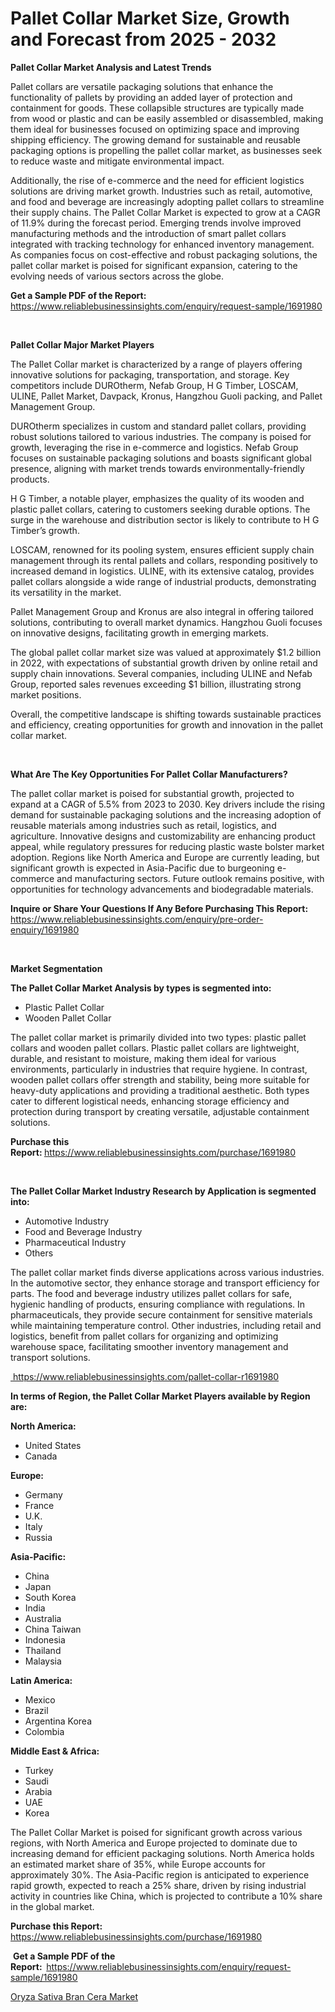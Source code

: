 <p><h1>Pallet Collar Market Size, Growth and Forecast from 2025 - 2032</h1></p><p><strong>Pallet Collar Market Analysis and Latest Trends</strong></p>
<p><p>Pallet collars are versatile packaging solutions that enhance the functionality of pallets by providing an added layer of protection and containment for goods. These collapsible structures are typically made from wood or plastic and can be easily assembled or disassembled, making them ideal for businesses focused on optimizing space and improving shipping efficiency. The growing demand for sustainable and reusable packaging options is propelling the pallet collar market, as businesses seek to reduce waste and mitigate environmental impact. </p><p>Additionally, the rise of e-commerce and the need for efficient logistics solutions are driving market growth. Industries such as retail, automotive, and food and beverage are increasingly adopting pallet collars to streamline their supply chains. The Pallet Collar Market is expected to grow at a CAGR of 11.9% during the forecast period. Emerging trends involve improved manufacturing methods and the introduction of smart pallet collars integrated with tracking technology for enhanced inventory management. As companies focus on cost-effective and robust packaging solutions, the pallet collar market is poised for significant expansion, catering to the evolving needs of various sectors across the globe.</p></p>
<p><strong>Get a Sample PDF of the Report:&nbsp;</strong> <a href="https://www.reliablebusinessinsights.com/enquiry/request-sample/1691980?utm_campaign=3385&utm_medium=2&utm_source=Github&utm_content=ia&utm_term=27032025&utm_id=pallet-collar">https://www.reliablebusinessinsights.com/enquiry/request-sample/1691980</a></p>
<p>&nbsp;</p>
<p><strong>Pallet Collar Major Market Players</strong></p>
<p><p>The Pallet Collar market is characterized by a range of players offering innovative solutions for packaging, transportation, and storage. Key competitors include DUROtherm, Nefab Group, H G Timber, LOSCAM, ULINE, Pallet Market, Davpack, Kronus, Hangzhou Guoli packing, and Pallet Management Group.</p><p>DUROtherm specializes in custom and standard pallet collars, providing robust solutions tailored to various industries. The company is poised for growth, leveraging the rise in e-commerce and logistics. Nefab Group focuses on sustainable packaging solutions and boasts significant global presence, aligning with market trends towards environmentally-friendly products.</p><p>H G Timber, a notable player, emphasizes the quality of its wooden and plastic pallet collars, catering to customers seeking durable options. The surge in the warehouse and distribution sector is likely to contribute to H G Timber’s growth.</p><p>LOSCAM, renowned for its pooling system, ensures efficient supply chain management through its rental pallets and collars, responding positively to increased demand in logistics. ULINE, with its extensive catalog, provides pallet collars alongside a wide range of industrial products, demonstrating its versatility in the market.</p><p>Pallet Management Group and Kronus are also integral in offering tailored solutions, contributing to overall market dynamics. Hangzhou Guoli focuses on innovative designs, facilitating growth in emerging markets.</p><p>The global pallet collar market size was valued at approximately $1.2 billion in 2022, with expectations of substantial growth driven by online retail and supply chain innovations. Several companies, including ULINE and Nefab Group, reported sales revenues exceeding $1 billion, illustrating strong market positions.</p><p>Overall, the competitive landscape is shifting towards sustainable practices and efficiency, creating opportunities for growth and innovation in the pallet collar market.</p></p>
<p>&nbsp;</p>
<p><strong>What Are The Key Opportunities For Pallet Collar Manufacturers?</strong></p>
<p><p>The pallet collar market is poised for substantial growth, projected to expand at a CAGR of 5.5% from 2023 to 2030. Key drivers include the rising demand for sustainable packaging solutions and the increasing adoption of reusable materials among industries such as retail, logistics, and agriculture. Innovative designs and customizability are enhancing product appeal, while regulatory pressures for reducing plastic waste bolster market adoption. Regions like North America and Europe are currently leading, but significant growth is expected in Asia-Pacific due to burgeoning e-commerce and manufacturing sectors. Future outlook remains positive, with opportunities for technology advancements and biodegradable materials.</p></p>
<p><strong>Inquire or Share Your Questions If Any Before Purchasing This Report:</strong> <a href="https://www.reliablebusinessinsights.com/enquiry/pre-order-enquiry/1691980?utm_campaign=3385&utm_medium=2&utm_source=Github&utm_content=ia&utm_term=27032025&utm_id=pallet-collar">https://www.reliablebusinessinsights.com/enquiry/pre-order-enquiry/1691980</a></p>
<p>&nbsp;</p>
<p><strong>Market Segmentation</strong></p>
<p><strong>The Pallet Collar Market Analysis by types is segmented into:</strong></p>
<p><ul><li>Plastic Pallet Collar</li><li>Wooden Pallet Collar</li></ul></p>
<p><p>The pallet collar market is primarily divided into two types: plastic pallet collars and wooden pallet collars. Plastic pallet collars are lightweight, durable, and resistant to moisture, making them ideal for various environments, particularly in industries that require hygiene. In contrast, wooden pallet collars offer strength and stability, being more suitable for heavy-duty applications and providing a traditional aesthetic. Both types cater to different logistical needs, enhancing storage efficiency and protection during transport by creating versatile, adjustable containment solutions.</p></p>
<p><strong>Purchase this Report:&nbsp;</strong><a href="https://www.reliablebusinessinsights.com/purchase/1691980?utm_campaign=3385&utm_medium=2&utm_source=Github&utm_content=ia&utm_term=27032025&utm_id=pallet-collar">https://www.reliablebusinessinsights.com/purchase/1691980</a></p>
<p>&nbsp;</p>
<p><strong>The Pallet Collar Market Industry Research by Application is segmented into:</strong></p>
<p><ul><li>Automotive Industry</li><li>Food and Beverage Industry</li><li>Pharmaceutical Industry</li><li>Others</li></ul></p>
<p><p>The pallet collar market finds diverse applications across various industries. In the automotive sector, they enhance storage and transport efficiency for parts. The food and beverage industry utilizes pallet collars for safe, hygienic handling of products, ensuring compliance with regulations. In pharmaceuticals, they provide secure containment for sensitive materials while maintaining temperature control. Other industries, including retail and logistics, benefit from pallet collars for organizing and optimizing warehouse space, facilitating smoother inventory management and transport solutions.</p></p>
<p><a href="https://www.reliablebusinessinsights.com/pallet-collar-r1691980?utm_campaign=3385&utm_medium=2&utm_source=Github&utm_content=ia&utm_term=27032025&utm_id=pallet-collar">&nbsp;https://www.reliablebusinessinsights.com/pallet-collar-r1691980</a></p>
<p><strong>In terms of Region, the Pallet Collar Market Players available by Region are:</strong></p>
<p>
    <p> <strong> North America: </strong>
        <ul>
            <li>United States</li>
            <li>Canada</li>
        </ul>
        </p> 
    <p> <strong> Europe: </strong>
        <ul>
            <li>Germany</li>
            <li>France</li>
            <li>U.K.</li>
            <li>Italy</li>
            <li>Russia</li>
        </ul>
        </p> 
    <p> <strong> Asia-Pacific: </strong>
        <ul>
            <li>China</li>
            <li>Japan</li>
            <li>South Korea</li>
            <li>India</li>
            <li>Australia</li>
            <li>China Taiwan</li>
            <li>Indonesia</li>
            <li>Thailand</li>
            <li>Malaysia</li>
        </ul>
        </p> 
    <p> <strong> Latin America: </strong>
        <ul>
            <li>Mexico</li>
            <li>Brazil</li>
            <li>Argentina Korea</li>
            <li>Colombia</li>
        </ul>
        </p> 
    <p> <strong> Middle East & Africa: </strong>
        <ul>
            <li>Turkey</li>
            <li>Saudi</li>
            <li>Arabia</li>
            <li>UAE</li>
            <li>Korea</li>
        </ul>
    </p>
    </p>
<p><p>The Pallet Collar Market is poised for significant growth across various regions, with North America and Europe projected to dominate due to increasing demand for efficient packaging solutions. North America holds an estimated market share of 35%, while Europe accounts for approximately 30%. The Asia-Pacific region is anticipated to experience rapid growth, expected to reach a 25% share, driven by rising industrial activity in countries like China, which is projected to contribute a 10% share in the global market.</p></p>
<p><strong>Purchase this Report: </strong><a href="https://www.reliablebusinessinsights.com/purchase/1691980?utm_campaign=3385&utm_medium=2&utm_source=Github&utm_content=ia&utm_term=27032025&utm_id=pallet-collar">https://www.reliablebusinessinsights.com/purchase/1691980</a></p>
<p>&nbsp;<strong>Get a Sample PDF of the Report:&nbsp;&nbsp;</strong><a href="https://www.reliablebusinessinsights.com/enquiry/request-sample/1691980?utm_campaign=3385&utm_medium=2&utm_source=Github&utm_content=ia&utm_term=27032025&utm_id=pallet-collar">https://www.reliablebusinessinsights.com/enquiry/request-sample/1691980</a></p>
<p><strong></strong></p>
<p><p><a href="https://github.com/kolffmaris58/Market-Research-Report-List-1/blob/main/oryza-sativa-bran-cera-market.md?utm_campaign=3385&utm_medium=2&utm_source=Github&utm_content=ia&utm_term=27032025&utm_id=pallet-collar">Oryza Sativa Bran Cera Market</a></p></p>